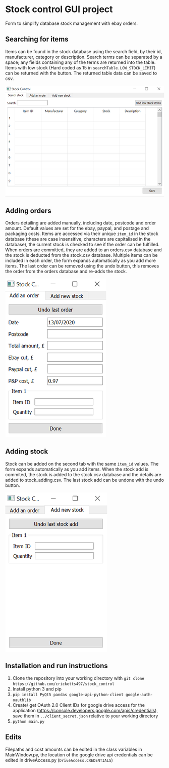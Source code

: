 # Stock control GUI project
Form to simplify database stock management with ebay orders.

## Searching for items
Items can be found in the stock database using the search field, by their id, manufacturer, category or description. Search terms can be separated by a space; any fields containing any of the terms are returned into the table. Items with low stock (Hard coded as 15 in `searchTable.LOW_STOCK_LIMIT`) can be returned with the button. The returned table data can be saved to csv.

![Searching table](/images/search_form.png)

## Adding orders
Orders detailing are added manually, including date, postcode and order amount. Default values are set for the ebay, paypal, and postage and packaging costs.
Items are accessed via their unique `item_id` in the stock database (these are case insensitive, characters are capitalised in the database), the current stock is checked to see if the order can be fulfilled.
When orders are committed, they are added to an orders.csv database and the stock is deducted from the stock.csv database. Multiple items can be included in each order, the form expands automatically as you add more items.
The last order can be removed using the undo button, this removes the order from the orders database and re-adds the stock.

![Order adding form](/images/order_form.png)

## Adding stock
Stock can be added on the second tab with the same `item_id` values. The form expands automatically as you add items. When the stock add is commited, the stock is added to the stock.csv database and the details are added to stock_adding.csv. The last stock add can be undone with the undo button.

![Stock adding form](/images/stock_form.png)

## Installation and run instructions
1. Clone the repository into your working directory with `git clone https://github.com/cricketts497/stock_control`
2. Install python 3 and pip
3. `pip install PyQt5 pandas google-api-python-client google-auth-oauthlib`
4. Create/ get OAuth 2.0 Client IDs for google drive access for the application (https://console.developers.google.com/apis/credentials), save them in `../client_secret.json` relative to your working directory
5. `python main.py`

## Edits
Filepaths and cost amounts can be edited in the class variables in MainWindow.py, the location of the google drive api credentials can be edited in driveAccess.py (`DriveAccess.CREDENTIALS`)
